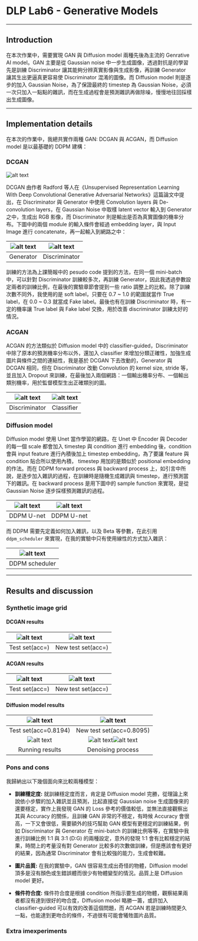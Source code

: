 # DLP Lab6 - Generative Models

---

## Introduction

在本次作業中，需要實現 GAN 與 Diffusion model 兩種先後為主流的 Genrative AI model。GAN 主要是從 Gaussian noise 中一步生成圖像，透過對抗是的學習先是訓練 Discriminator 讓其能夠分辨真實影像與生成影像，再訓練 Generator 讓其生出更逼真更容易使 Discriminator 混淆的圖像。而 Diffusion model 則是逐步的加入 Gaussian Noise，為了保證最終的 timestep 為 Gaussian Noise，必須一次只加入一點點的雜訊，而在生成過程會是預測雜訊再做除噪，慢慢地往回採樣出生成圖像。

---

## Implementation details

在本次的作業中，我總共實作兩種 GAN: DCGAN 與 ACGAN，而 Diffusion model 是以最基礎的 DDPM 建構：

### DCGAN

![alt text](./att/dcgan.png)

DCGAN 由作者 Radford 等人在《Unsupervised Representation Learning With Deep Convolutional Generative Adversarial Networks》這篇論文中提出，在 Discriminator 與 Generator 中使用 Convolution layers 與 De-convolution layers，在 Gaussian Noise 中取樣 latent vector 輸入到 Generator 之中，生成出 RGB 影像，而 Discriminator 則是輸出是否為真實圖像的機率分布。下圖中的兩個 module 的輸入條件會經過 embedding layer，與 Input Image 進行 concatenate，再一起輸入到網路之中：

| ![alt text](./att/dc_gen.png) | ![alt text](./att/dc_dis.png) |
|:-----------------------------:|:-----------------------------:|
|           Generator           |         Discriminator         |

訓練的方法為上課簡報中的 pesudo code 提到的方法，在同一個 mini-batch 中，可以針對 Discriminator 訓練較多次，再訓練 Generator，因此我透過參數設定兩者的訓練比例，在最後的實驗章節會提到一些 ratio 調整上的比較。除了訓練次數不同外，我使用的是 soft label，只要在 0.7 ~ 1.0 的範圍就當作 True label，在 0.0 ~ 0.3 就當成 Fake label。最後也有在訓練 Discriminator 時，有一定的機率讓 True label 與 Fake label 交換，用於改善 discriminator 訓練太好的情況。

### ACGAN

ACGAN 的方法類似於 Diffusion model 中的 classifier-guided，Discriminator 中除了原本的預測機率分布以外，還加入 classifier 來增加分類正確性，加強生成圖片與條件之間的連結性，我是基於 DCGAN 下去改動的，Generator 與 DCGAN 相同，但在 Discriminator 改動 Convolution 的 kernel size, stride 等，並且加入 Dropout 來訓練，在最後加入兩個網路：一個輸出機率分布、一個輸出類別機率，用於監督模型生出正確類別的圖。

| ![alt text](./att/ac_dis.png) | ![alt text](./att/ac_cls.png) |
|:-----------------------------:|:-----------------------------:|
|         Discriminator         |            Classifier         |

### Diffusion model

Diffusion model 使用 Unet 當作學習的網路，在 Unet 中 Encoder 與 Decoder 的每一個 scale 都會加入 timestep 與 condition 進行 embedding 後，condition 會與 input feature 進行內積後加上 timestep embedding，為了要讓 feature 與 condition 貼合所以使用內積， timestep 用加的是類似於 positional embedding 的作法。而在 DDPM forward process 與 backward process 上，如引言中所說，是逐步加入雜訊的過程，在訓練時是隨機生成雜訊與 timestep，進行預測當下的雜訊。在 backward process 是用下圖中的 sample function 來實現，是從 Gaussian Noise 逐步採樣預測雜訊的過程。

| ![alt text](./att/ddpm_unet.png) |    ![alt text](./att/ddpm.png)   |
|:--------------------------------:|:--------------------------------:|
|            DDPM U-net            |            DDPM U-net            |

而 DDPM 需要先定義如何加入雜訊，以及 Beta 等參數，在此引用 `ddpm_scheduler` 來實現，在我的實驗中只有使用線性的方式加入雜訊：

|![alt text](./att/ddpm_scheduler.png)|
|:-----------------------------------:|
|            DDPM scheduler           |

---

## Results and discussion

### Synthetic image grid

#### DCGAN results

|![alt text]()|![alt text]()|
|:------------------------------:|:----------------------------------:|
|      Test set(acc=)      |      New test set(acc=)      |

#### ACGAN results

|![alt text]()|![alt text]()|
|:------------------------------:|:----------------------------------:|
|      Test set(acc=)      |      New test set(acc=)      |

#### Diffusion model results

|![alt text](./att/ddpm_test.png)|![alt text](./att/ddpm_new_test.png)|
|:------------------------------:|:----------------------------------:|
|      Test set(acc=0.8194)      |      New test set(acc=0.8095)      |
|![alt text](./att/ddpm_run.png) |![alt text](./att/new_test_process.png)![alt text](./att/test_process.png)|
|         Running results        |          Denoising process         |

### Pons and cons

我歸納出以下幾個面向來比較兩種模型：

- **訓練穩定度:** 就訓練穩定度而言，肯定是 Diffusion model 完勝，從理論上來說依小步驟的加入雜訊並且預測，比起直接從 Gaussian noise 生成圖像來的還要穩定，實作上我發現 GAN 的 Loss 參考的價值較低，並無法直接觀察出其與 Accuracy 的關係，且訓練 GAN 非常的不穩定，有時候 Accuracy 會很高，一下又會很低，需要額外的技巧幫助 GAN 模型有更穩定的訓練結果，例如 Discriminator 與 Generator 在 mini-batch 的訓練比例等等，在實驗中我進行訓練比例 1:1 與 3:1 (D:G) 的兩種設定，意外的發現 1:1 會有比較穩定的結果，時間上的考量沒有對 Generator 比較多的次數做訓練，但是應該會有更好的結果，因為通常 Discriminator 會有比較強的能力，生成會較難。

- **圖片品質:** 在我的實驗中，GAN 很容易生成出奇怪的物體，Diffusion model 頂多是沒有顏色或生錯誤體而很少有物體變型的情況。品質上是 Diffusion model 更好。

- **條件符合度:** 條件符合度是根據 condition 所指示要生成的物體，觀察結果兩者都沒有達到很好的吻合度，Diffusion model 略勝一籌，或許加入 classifier-guided 可以有效的改善這個問題，而 ACGAN 若是訓練時間更久一點，也能達到更吻合的條件，不過很有可能會犧牲圖片品質。

### Extra imexperiments
